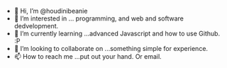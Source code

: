 - 👋 Hi, I’m @houdinibeanie
- 👀 I’m interested in ... programming, and web and software dedvelopment.
- 🌱 I’m currently learning ...advanced Javascript and how to use Github. :P
- 💞️ I’m looking to collaborate on ...something simple for experience.
- 📫 How to reach me ...put out your hand. Or email.

<!---
houdinibeanie/houdinibeanie is a ✨ special ✨ repository because its `README.md` (this file) appears on your GitHub profile.
You can click the Preview link to take a look at your changes.
--->
